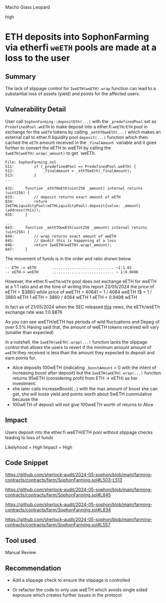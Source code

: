 Macho Glass Leopard

high

# ETH deposits into SophonFarming via etherfi `weETH` pools are made at a loss to the user

## Summary
The lack of slippage control for `IweETH(weETH).wrap` function can lead to a substantial loss of assets (yield) and points for the affected users.

## Vulnerability Detail
User call `SophonFarming::depositEth(...)` with the `_predefinedPool` set as `PredefinedPool.weETH` to make deposit into a ether.fi `weETH/ETH` pool in exchange for the `weETH` tokens by calling `_eethTOweEth(...)` which makes an external call to ether.fi liquidity pool `deposit(...)` function which then cached the `eETH` amount received in the `_finalAmount `variable and it goes further to convert the eETH to weETH by calling the `IweETH(weETH).wrap(_amount)` to get `weETh.


```solidity
File: SophonFarming.sol
511:         if (_predefinedPool == PredefinedPool.weETH) {
512:             _finalAmount = _ethTOeEth(_finalAmount);
513:         }
...

832:     function _ethTOeEth(uint256 _amount) internal returns (uint256) {
833:         // deposit returns exact amount of eETH
834:         return IeETHLiquidityPool(eETHLiquidityPool).deposit{value: _amount}(address(this));
835:     }

...
843:     function _eethTOweEth(uint256 _amount) internal returns (uint256) {
844:         // wrap returns exact amount of weETH
845:         // @audit this is happening at a loss
846:         return IweETH(weETH).wrap(_amount);
847:     }

```

The movement of funds is in the order and ratio shown below
```solidity
-- ETH -> eETH       ............................ ~1:1.01
-- eETH-> weETH      ............................ ~ 1:0.9496

```

However,  the ether.fi `weETH/eETH` pool does not exchange eETH for weETH at a 1:1 ratio and at the time of writing this report 23/05/2024 
the price of eETH = $3860 while 
price of weETH = $4064
1$ = 1 / 4064 weETH
1$ = 1 / 3860 eETH
1 eETH = 3860 / 4064 wETH
1 eETH = 0.9498 wETH

In fact as of 21/05/2024 when the SEC released [this](https://www.reuters.com/markets/us/us-sec-asks-exchanges-fine-tune-ether-etf-filings-positive-sign-approval-say-2024-05-21/) news, the eETh/weETh exchange rate was 1:0.8876

As you can see weETH/eETH has periods of wild fluctuations and Depeg of over 5.5%
Having said that, the amount of weETH tokens received will vary (smaller than expected)

In a nutshell, the `IweETH(weETH).wrap(...)` function lacks the slippage control that allows the users to revert if the minimum amount amount of `weETH` they received is less than the amount they expected to deposit and earn points for.

- Alice deposits 100wETH (indicating `_boostAmount` = 0 with the intent of increasing boost after deposit) but the `IweETH(weETH).wrap(...)` function returns 95eETH (considering profit from ETH -> eETH) as her investment.
- she later calls increaseBoost(...) with the max amount of boost she can get, she will loose  yield and points worth about 5wETH cummulative because the 
- 100wETH of deposit will not give 100weETH worth of returns to Alice

## Impact
Users deposit into the ether.fi weETH/ETH pool without slippage checks leading to loss of funds

Likelyhood = High
Impact = High



## Code Snippet
https://github.com/sherlock-audit/2024-05-sophon/blob/main/farming-contracts/contracts/farm/SophonFarming.sol#L503-L513

https://github.com/sherlock-audit/2024-05-sophon/blob/main/farming-contracts/contracts/farm/SophonFarming.sol#L845

https://github.com/sherlock-audit/2024-05-sophon/blob/main/farming-contracts/contracts/farm/SophonFarming.sol#L834

https://github.com/sherlock-audit/2024-05-sophon/blob/main/farming-contracts/contracts/farm/SophonFarming.sol#L557



## Tool used

Manual Review

## Recommendation
- Add a slippage check to ensure the slippage is controlled

- Or refactor the code to only use weETH which avoids single sided exposure which creates further issues in the protocol